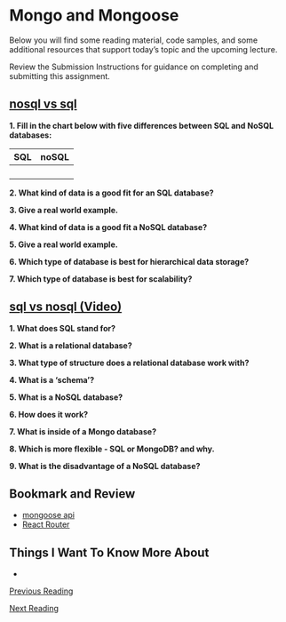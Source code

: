 # Mongo and Mongoose

Below you will find some reading material, code samples, and some additional resources that support today’s topic and the upcoming lecture.

Review the Submission Instructions for guidance on completing and submitting this assignment.

## [nosql vs sql](https://www.thegeekstuff.com/2014/01/sql-vs-nosql-db/?utm_source%3Dtuicool)

**1. Fill in the chart below with five differences between SQL and NoSQL databases:**

|   SQL  |  noSQL |
| ------ | ------ |
|        |        |
|        |        |
|        |        |
|        |        |


**2. What kind of data is a good fit for an SQL database?**


**3. Give a real world example.**


**4. What kind of data is a good fit a NoSQL database?**


**5. Give a real world example.**


**6. Which type of database is best for hierarchical data storage?**


**7. Which type of database is best for scalability?**


## [sql vs nosql (Video)](https://www.youtube.com/watch?v%3DZS_kXvOeQ5Y)

**1. What does SQL stand for?**


**2. What is a relational database?**


**3. What type of structure does a relational database work with?**


**4. What is a ‘schema’?**


**5. What is a NoSQL database?**


**6. How does it work?**


**7. What is inside of a Mongo database?**


**8. Which is more flexible - SQL or MongoDB? and why.**


**9. What is the disadvantage of a NoSQL database?**


## Bookmark and Review

- [mongoose api](https://mongoosejs.com/docs/api.html#Model)
- [React Router](https://reactrouter.com/web/api/BrowserRouter)

## Things I Want To Know More About

- 

[Previous Reading](./class-10.md)

[Next Reading](./class-12.md)
